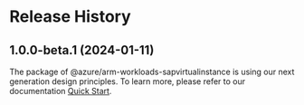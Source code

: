 # Release History
    
## 1.0.0-beta.1 (2024-01-11)

The package of @azure/arm-workloads-sapvirtualinstance is using our next generation design principles. To learn more, please refer to our documentation [Quick Start](https://aka.ms/js-track2-quickstart).
